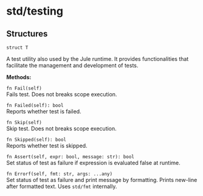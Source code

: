 # std/testing

## Structures

```jule
struct T
```
A test utility also used by the Jule runtime. It provides functionalities that facilitate the management and development of tests.

**Methods:**

`fn Fail(self)`\
Fails test. Does not breaks scope execution.

`fn Failed(self): bool`\
Reports whether test is failed.

`fn Skip(self)`\
Skip test. Does not breaks scope execution.

`fn Skipped(self): bool`\
Reports whether test is skipped.

`fn Assert(self, expr: bool, message: str): bool`\
Set status of test as failure if expression is evaluated false at runtime.

`fn Errorf(self, fmt: str, args: ...any)`\
Set status of test as failure and print message by formatting. Prints new-line after formatted text. Uses `std/fmt` internally.